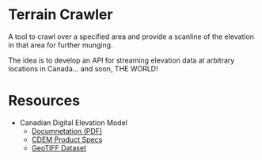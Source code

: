 # Terrain Crawler

A tool to crawl over a specified area and provide a scanline of the elevation
in that area for further munging.

The idea is to develop an API for streaming elevation data at arbitrary locations in Canada... and soon, THE WORLD!


# Resources

* Canadian Digital Elevation Model
  * [Documnetation (PDF)](http://ftp.geogratis.gc.ca/pub/nrcan_rncan/elevation/cdem_mnec/doc/CDEM_en.pdf)
  * [CDEM Product Specs](http://ftp.geogratis.gc.ca/pub/nrcan_rncan/elevation/cdem_mnec/doc/archive/CDEM_product_specs_1_0.pdf)
  * [GeoTIFF Dataset](http://ftp.geogratis.gc.ca/pub/nrcan_rncan/elevation/cdem_mnec/)
